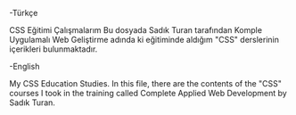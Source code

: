 
-Türkçe

CSS Eğitimi Çalışmalarım
Bu dosyada Sadık Turan tarafından Komple Uygulamalı Web Geliştirme adında ki eğitiminde aldığım "CSS" derslerinin içerikleri bulunmaktadır.

-English

My CSS Education Studies.
In this file, there are the contents of the "CSS" courses I took in the training called Complete Applied Web Development by Sadık Turan.
